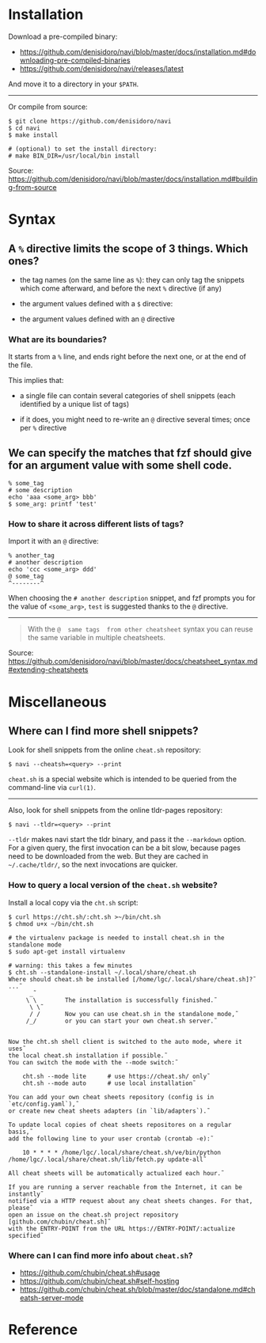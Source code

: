 # Installation

Download a pre-compiled binary:

   - <https://github.com/denisidoro/navi/blob/master/docs/installation.md#downloading-pre-compiled-binaries>
   - <https://github.com/denisidoro/navi/releases/latest>

And move it to a directory in your `$PATH`.

---

Or compile from source:

    $ git clone https://github.com/denisidoro/navi
    $ cd navi
    $ make install

    # (optional) to set the install directory:
    # make BIN_DIR=/usr/local/bin install

Source: <https://github.com/denisidoro/navi/blob/master/docs/installation.md#building-from-source>

##
# Syntax
## A `%` directive limits the scope of 3 things.  Which ones?

   - the tag names (on the same line as `%`):
     they can only tag the snippets which come afterward,
     and before the next `%` directive (if any)

   - the argument values defined with a `$` directive:

   - the argument values defined with an `@` directive

### What are its boundaries?

It starts from a `%` line, and ends right  before the next one, or at the end of
the file.

This implies that:

   - a single file can contain several categories of shell snippets (each
     identified by a unique list of tags)

   - if it does, you might need to re-write an `@` directive several times;
     once per `%` directive

##
## We can specify the matches that fzf should give for an argument value with some shell code.

    % some_tag
    # some description
    echo 'aaa <some_arg> bbb'
    $ some_arg: printf 'test'

### How to share it across different lists of tags?

Import it with an `@` directive:

    % another_tag
    # another description
    echo 'ccc <some_arg> ddd'
    @ some_tag
    ^--------^

When choosing the  `# another description` snippet, and fzf  prompts you for the
value of `<some_arg>`, `test` is suggested thanks to the `@` directive.

---

   > With  the `@  same tags  from other cheatsheet`  syntax you  can reuse  the same
   > variable in multiple cheatsheets.

Source:
<https://github.com/denisidoro/navi/blob/master/docs/cheatsheet_syntax.md#extending-cheatsheets>

##
# Miscellaneous
## Where can I find more shell snippets?

Look for shell snippets from the online `cheat.sh` repository:

    $ navi --cheatsh=<query> --print

`cheat.sh`  is a  special  website which  is  intended to  be  queried from  the
command-line via `curl(1)`.

---

Also, look for shell snippets from the online tldr-pages repository:

    $ navi --tldr=<query> --print

`--tldr` makes navi start the tldr binary, and pass it the `--markdown` option.
For a given query, the first invocation can be a bit slow, because pages need to
be downloaded  from the web.   But they are  cached in `~/.cache/tldr/`,  so the
next invocations are quicker.

### How to query a local version of the `cheat.sh` website?

Install a local copy via the `cht.sh` script:

    $ curl https://cht.sh/:cht.sh >~/bin/cht.sh
    $ chmod u+x ~/bin/cht.sh

    # the virtualenv package is needed to install cheat.sh in the standalone mode
    $ sudo apt-get install virtualenv

    # warning: this takes a few minutes
    $ cht.sh --standalone-install ~/.local/share/cheat.sh
    Where should cheat.sh be installed [/home/lgc/.local/share/cheat.sh]?˜
    ...˜
          _˜
         \ \        The installation is successfully finished.˜
          \ \˜
          / /       Now you can use cheat.sh in the standalone mode,˜
         /_/        or you can start your own cheat.sh server.˜


    Now the cht.sh shell client is switched to the auto mode, where it uses˜
    the local cheat.sh installation if possible.˜
    You can switch the mode with the --mode switch:˜

        cht.sh --mode lite      # use https://cheat.sh/ only˜
        cht.sh --mode auto      # use local installation˜

    You can add your own cheat sheets repository (config is in `etc/config.yaml`),˜
    or create new cheat sheets adapters (in `lib/adapters`).˜

    To update local copies of cheat sheets repositores on a regular basis,˜
    add the following line to your user crontab (crontab -e):˜

        10 * * * * /home/lgc/.local/share/cheat.sh/ve/bin/python /home/lgc/.local/share/cheat.sh/lib/fetch.py update-all˜

    All cheat sheets will be automatically actualized each hour.˜

    If you are running a server reachable from the Internet, it can be instantly˜
    notified via a HTTP request about any cheat sheets changes. For that, please˜
    open an issue on the cheat.sh project repository [github.com/chubin/cheat.sh]˜
    with the ENTRY-POINT from the URL https://ENTRY-POINT/:actualize specified˜

### Where can I can find more info about `cheat.sh`?

   - <https://github.com/chubin/cheat.sh#usage>
   - <https://github.com/chubin/cheat.sh#self-hosting>
   - <https://github.com/chubin/cheat.sh/blob/master/doc/standalone.md#cheatsh-server-mode>

##
# Reference

[1]: https://github.com/lotabout/skim
